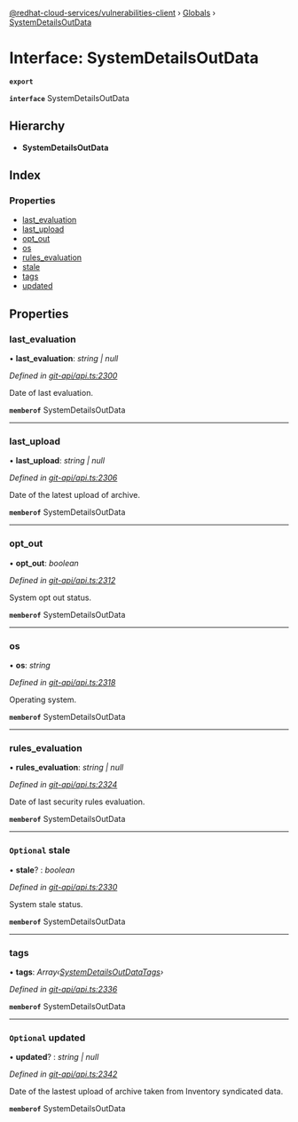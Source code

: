 [@redhat-cloud-services/vulnerabilities-client](../README.md) › [Globals](../globals.md) › [SystemDetailsOutData](systemdetailsoutdata.md)

# Interface: SystemDetailsOutData

**`export`** 

**`interface`** SystemDetailsOutData

## Hierarchy

* **SystemDetailsOutData**

## Index

### Properties

* [last_evaluation](systemdetailsoutdata.md#last_evaluation)
* [last_upload](systemdetailsoutdata.md#last_upload)
* [opt_out](systemdetailsoutdata.md#opt_out)
* [os](systemdetailsoutdata.md#os)
* [rules_evaluation](systemdetailsoutdata.md#rules_evaluation)
* [stale](systemdetailsoutdata.md#optional-stale)
* [tags](systemdetailsoutdata.md#tags)
* [updated](systemdetailsoutdata.md#optional-updated)

## Properties

###  last_evaluation

• **last_evaluation**: *string | null*

*Defined in [git-api/api.ts:2300](https://github.com/RedHatInsights/javascript-clients/blob/master/packages/vulnerabilities/git-api/api.ts#L2300)*

Date of last evaluation.

**`memberof`** SystemDetailsOutData

___

###  last_upload

• **last_upload**: *string | null*

*Defined in [git-api/api.ts:2306](https://github.com/RedHatInsights/javascript-clients/blob/master/packages/vulnerabilities/git-api/api.ts#L2306)*

Date of the latest upload of archive.

**`memberof`** SystemDetailsOutData

___

###  opt_out

• **opt_out**: *boolean*

*Defined in [git-api/api.ts:2312](https://github.com/RedHatInsights/javascript-clients/blob/master/packages/vulnerabilities/git-api/api.ts#L2312)*

System opt out status.

**`memberof`** SystemDetailsOutData

___

###  os

• **os**: *string*

*Defined in [git-api/api.ts:2318](https://github.com/RedHatInsights/javascript-clients/blob/master/packages/vulnerabilities/git-api/api.ts#L2318)*

Operating system.

**`memberof`** SystemDetailsOutData

___

###  rules_evaluation

• **rules_evaluation**: *string | null*

*Defined in [git-api/api.ts:2324](https://github.com/RedHatInsights/javascript-clients/blob/master/packages/vulnerabilities/git-api/api.ts#L2324)*

Date of last security rules evaluation.

**`memberof`** SystemDetailsOutData

___

### `Optional` stale

• **stale**? : *boolean*

*Defined in [git-api/api.ts:2330](https://github.com/RedHatInsights/javascript-clients/blob/master/packages/vulnerabilities/git-api/api.ts#L2330)*

System stale status.

**`memberof`** SystemDetailsOutData

___

###  tags

• **tags**: *Array‹[SystemDetailsOutDataTags](systemdetailsoutdatatags.md)›*

*Defined in [git-api/api.ts:2336](https://github.com/RedHatInsights/javascript-clients/blob/master/packages/vulnerabilities/git-api/api.ts#L2336)*

**`memberof`** SystemDetailsOutData

___

### `Optional` updated

• **updated**? : *string | null*

*Defined in [git-api/api.ts:2342](https://github.com/RedHatInsights/javascript-clients/blob/master/packages/vulnerabilities/git-api/api.ts#L2342)*

Date of the lastest upload of archive taken from Inventory syndicated data.

**`memberof`** SystemDetailsOutData
